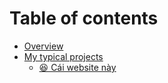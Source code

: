 # Table of contents

* [Overview](README.md)
* [My typical projects](readme/README.md)
  * [😆 Cái website này ](readme/cai-website-nay.md)
